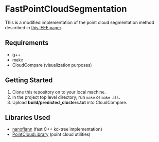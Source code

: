 # FastPointCloudSegmentation

This is a modified implementation of the point cloud segmentation method described in [this IEEE paper](http://ieeexplore.ieee.org/document/7989591/).

## Requirements

* g++
* make
* CloudCompare (visualization purposes)

## Getting Started

1. Clone this repository on to your local machine.
2. In the project top level directory, run `make` or `make all`.
3. Upload __build/predicted_clusters.txt__ into CloudCompare.

## Libraries Used

* [nanoflann](https://github.com/jlblancoc/nanoflann) (fast C++ kd-tree implementation)
* [PointCloudLibrary](https://github.com/PointCloudLibrary/pcl) (point cloud utilities)